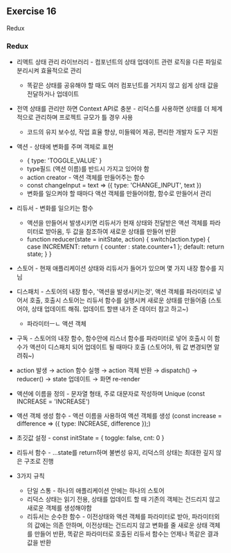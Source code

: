 ## Exercise 16

Redux

### Redux

* 리액트 상태 관리 라이브러리 - 컴포넌트의 상태 업데이트 관련 로직을 다른 파일로 분리시켜 효율적으로 관리
  * 똑같은 상태를 공유해야 할 때도 여러 컴포넌트를 거치지 않고 쉽게 상태 값을 전달하거나 업데이트
* 전역 상태를 관리만 하면 Context API로 충분 - 리덕스를 사용하면 상태를 더 체계적으로 관리하며 프로젝트 규모가 틀 경우 사용
  * 코드의 유지 보수성, 작업 효율 향상, 미들웨어 제공, 편리한 개발자 도구 지원
* 액션 - 상태에 변화를 주며 객체로 표현
  * { type: 'TOGGLE_VALUE' }
  * type필드 (액션 이름)를 반드시 가지고 있어야 함
  * action creator - 액션 객체를 만들어주는 함수
  * const changeInput = text => ({ type: 'CHANGE_INPUT', text })
  * 변화를 일으켜야 할 때마다 액션 객체를 만들어야함, 함수로 만들어서 관리
* 리듀서 - 변화를 일으키는 함수
  * 액션을 만들어서 발생시키면 리듀서가 현재 상태와 전달받은 액션 객체를 파라미터로 받아옴, 두 값을 참조하여 새로운 상태를 만들어 반환
  * function reducer(state = initState, action) { switch(action.type) { case INCREMENT: return { counter : state.counter+1 }; default: return state; } }
* 스토어 - 현재 애플리케이션 상태와 리듀서가 들어가 있으며 몇 가지 내장 함수를 지님
* 디스패치 - 스토어의 내장 함수, '액션을 발생시키는것', 액션 객체를 파라미터로 넣어서 호출, 호출시 스토어는 리듀서 함수를 실행시켜 새로운 상태를 만들어줌 (스토어야, 상태 업데이트 해줘. 업데이트 할땐 내가 준 데이터 참고 하고~)
  * 파라미터ㅡㄴ 액션 객체
* 구독 - 스토어의 내장 함수, 함수안에 리스너 함수를 파라미터로 넣어 호출시 이 함수가 액션이 디스패치 되어 업데이트 될 때마다 호출 (스토어야, 뭐 값 변경되면 알려줘~)
* action 발생 → action 함수 실행 → action 객체 반환 → dispatch() → reducer() → state 업데이트 → 화면 re-render

* 액션에 이름을 정의 - 문자열 형태, 주로 대문자로 작성하며 Unique (const INCREASE = 'INCREASE')
* 액션 객체 생성 함수 - 액션 이름을 사용하여 액션 객체를 생성 (const increase = difference => ({ type: INCREASE, difference });)
* 초깃값 설정 - const initState = { toggle: false, cnt: 0 }
* 리듀서 함수 - ...state를 return하며 불변성 유지, 리덕스의 상태는 최대한 깊지 않은 구조로 진행

* 3가지 규칙
  * 단일 스통 - 하나의 애플리케이션 안에는 하나의 스토어
  * 리덕스 상태는 읽기 전용, 상태를 업데이트 할 때 기존의 객체는 건드리지 않고 새로운 객체를 생성해야함
  * 리듀서는 순수한 함수 - 이전상태와 액션 객체를 파라미터로 받아, 파라미터외의 값에는 의존 안하며, 이전상태는 건드리지 않고 변화를 줄 새로운 상태 객체를 만들어 반환, 똑같은 파라미터로 호출된 리듀서 함수는 언제나 똑같은 결과 값을 반환